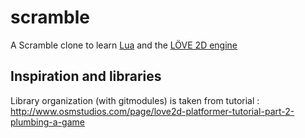 # scramble

A Scramble clone to learn [Lua](https://www.lua.org/pil/contents.html#P1) and the [LÖVE 2D engine](https://love2d.org/wiki/love)

## Inspiration and libraries

Library organization (with gitmodules) is taken from tutorial : http://www.osmstudios.com/page/love2d-platformer-tutorial-part-2-plumbing-a-game

